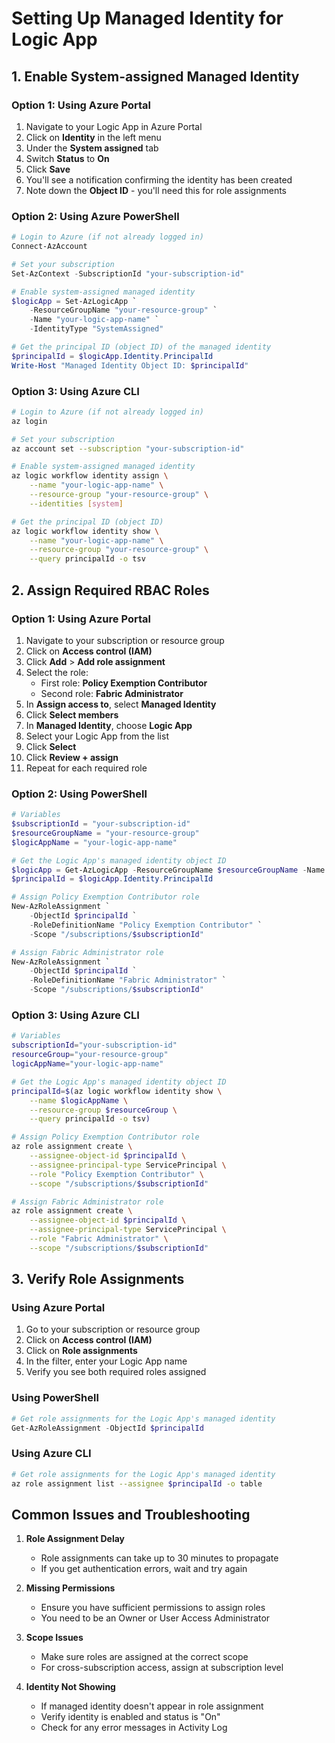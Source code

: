 # Setting Up Managed Identity for Logic App

## 1. Enable System-assigned Managed Identity

### Option 1: Using Azure Portal
1. Navigate to your Logic App in Azure Portal
2. Click on **Identity** in the left menu
3. Under the **System assigned** tab
4. Switch **Status** to **On**
5. Click **Save**
6. You'll see a notification confirming the identity has been created
7. Note down the **Object ID** - you'll need this for role assignments

### Option 2: Using Azure PowerShell
```powershell
# Login to Azure (if not already logged in)
Connect-AzAccount

# Set your subscription
Set-AzContext -SubscriptionId "your-subscription-id"

# Enable system-assigned managed identity
$logicApp = Set-AzLogicApp `
    -ResourceGroupName "your-resource-group" `
    -Name "your-logic-app-name" `
    -IdentityType "SystemAssigned"

# Get the principal ID (object ID) of the managed identity
$principalId = $logicApp.Identity.PrincipalId
Write-Host "Managed Identity Object ID: $principalId"
```

### Option 3: Using Azure CLI
```bash
# Login to Azure (if not already logged in)
az login

# Set your subscription
az account set --subscription "your-subscription-id"

# Enable system-assigned managed identity
az logic workflow identity assign \
    --name "your-logic-app-name" \
    --resource-group "your-resource-group" \
    --identities [system]

# Get the principal ID (object ID)
az logic workflow identity show \
    --name "your-logic-app-name" \
    --resource-group "your-resource-group" \
    --query principalId -o tsv
```

## 2. Assign Required RBAC Roles

### Option 1: Using Azure Portal
1. Navigate to your subscription or resource group
2. Click on **Access control (IAM)**
3. Click **Add** > **Add role assignment**
4. Select the role:
   - First role: **Policy Exemption Contributor**
   - Second role: **Fabric Administrator**
5. In **Assign access to**, select **Managed Identity**
6. Click **Select members**
7. In **Managed Identity**, choose **Logic App**
8. Select your Logic App from the list
9. Click **Select**
10. Click **Review + assign**
11. Repeat for each required role

### Option 2: Using PowerShell
```powershell
# Variables
$subscriptionId = "your-subscription-id"
$resourceGroupName = "your-resource-group"
$logicAppName = "your-logic-app-name"

# Get the Logic App's managed identity object ID
$logicApp = Get-AzLogicApp -ResourceGroupName $resourceGroupName -Name $logicAppName
$principalId = $logicApp.Identity.PrincipalId

# Assign Policy Exemption Contributor role
New-AzRoleAssignment `
    -ObjectId $principalId `
    -RoleDefinitionName "Policy Exemption Contributor" `
    -Scope "/subscriptions/$subscriptionId"

# Assign Fabric Administrator role
New-AzRoleAssignment `
    -ObjectId $principalId `
    -RoleDefinitionName "Fabric Administrator" `
    -Scope "/subscriptions/$subscriptionId"
```

### Option 3: Using Azure CLI
```bash
# Variables
subscriptionId="your-subscription-id"
resourceGroup="your-resource-group"
logicAppName="your-logic-app-name"

# Get the Logic App's managed identity object ID
principalId=$(az logic workflow identity show \
    --name $logicAppName \
    --resource-group $resourceGroup \
    --query principalId -o tsv)

# Assign Policy Exemption Contributor role
az role assignment create \
    --assignee-object-id $principalId \
    --assignee-principal-type ServicePrincipal \
    --role "Policy Exemption Contributor" \
    --scope "/subscriptions/$subscriptionId"

# Assign Fabric Administrator role
az role assignment create \
    --assignee-object-id $principalId \
    --assignee-principal-type ServicePrincipal \
    --role "Fabric Administrator" \
    --scope "/subscriptions/$subscriptionId"
```

## 3. Verify Role Assignments

### Using Azure Portal
1. Go to your subscription or resource group
2. Click on **Access control (IAM)**
3. Click on **Role assignments**
4. In the filter, enter your Logic App name
5. Verify you see both required roles assigned

### Using PowerShell
```powershell
# Get role assignments for the Logic App's managed identity
Get-AzRoleAssignment -ObjectId $principalId
```

### Using Azure CLI
```bash
# Get role assignments for the Logic App's managed identity
az role assignment list --assignee $principalId -o table
```

## Common Issues and Troubleshooting

1. **Role Assignment Delay**
   - Role assignments can take up to 30 minutes to propagate
   - If you get authentication errors, wait and try again

2. **Missing Permissions**
   - Ensure you have sufficient permissions to assign roles
   - You need to be an Owner or User Access Administrator

3. **Scope Issues**
   - Make sure roles are assigned at the correct scope
   - For cross-subscription access, assign at subscription level

4. **Identity Not Showing**
   - If managed identity doesn't appear in role assignment
   - Verify identity is enabled and status is "On"
   - Check for any error messages in Activity Log